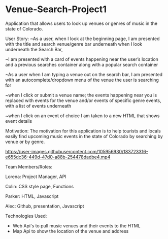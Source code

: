 # Venue-Search-Project1
Application that allows users to look up venues or genres of music in the state of Colorado.

User Story:
~As a user, when I look at the beginning page, I am presented with the title and search venue/genre bar underneath when I look underneath the Search Bar,

~I am presented with a card of events happening near the user’s location and a previous searches container along with a popular search container

~As a user when I am typing a venue out on the search bar, I am presented with an autocomplete/dropdown menu of the venue the user is searching for

~when I click or submit a venue name; the events happening near you is replaced with events for the venue and/or events of specific genre events, with a list of events underneath

~when I click on an event of choice I am taken to a new HTML that shows event details

Motivation: The motivation for this application is to help tourists and locals easily find upcoming music events in the state of Colorado by searching by venue or by genre.





https://user-images.githubusercontent.com/105956930/183723316-e655dc36-449d-47d0-a88b-254478dadbe4.mp4




Team Members/Roles:

Lorena: Project Manager, API

Colin: CSS style page, Functions

Parker: HTML, Javascript

Alec: Github, presentation, Javascript


Technologies Used:

- Web Api's to pull music venues and their events to the HTML
- Map Api to show the location of the venue and address
